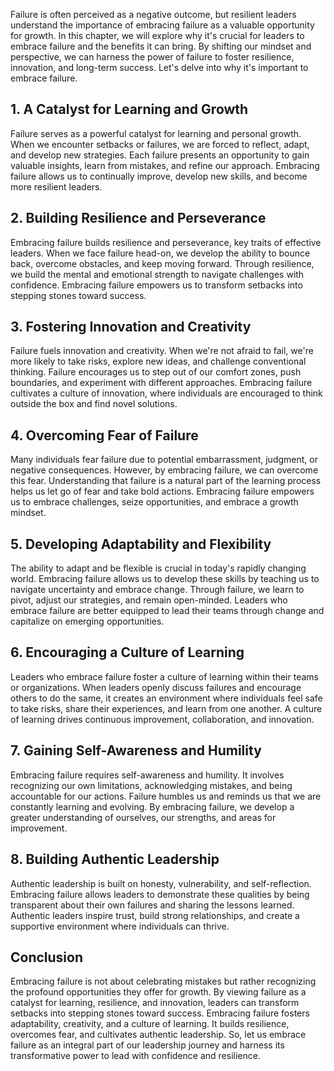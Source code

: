 
Failure is often perceived as a negative outcome, but resilient leaders understand the importance of embracing failure as a valuable opportunity for growth. In this chapter, we will explore why it's crucial for leaders to embrace failure and the benefits it can bring. By shifting our mindset and perspective, we can harness the power of failure to foster resilience, innovation, and long-term success. Let's delve into why it's important to embrace failure.

**1. A Catalyst for Learning and Growth**
-----------------------------------------

Failure serves as a powerful catalyst for learning and personal growth. When we encounter setbacks or failures, we are forced to reflect, adapt, and develop new strategies. Each failure presents an opportunity to gain valuable insights, learn from mistakes, and refine our approach. Embracing failure allows us to continually improve, develop new skills, and become more resilient leaders.

**2. Building Resilience and Perseverance**
-------------------------------------------

Embracing failure builds resilience and perseverance, key traits of effective leaders. When we face failure head-on, we develop the ability to bounce back, overcome obstacles, and keep moving forward. Through resilience, we build the mental and emotional strength to navigate challenges with confidence. Embracing failure empowers us to transform setbacks into stepping stones toward success.

**3. Fostering Innovation and Creativity**
------------------------------------------

Failure fuels innovation and creativity. When we're not afraid to fail, we're more likely to take risks, explore new ideas, and challenge conventional thinking. Failure encourages us to step out of our comfort zones, push boundaries, and experiment with different approaches. Embracing failure cultivates a culture of innovation, where individuals are encouraged to think outside the box and find novel solutions.

**4. Overcoming Fear of Failure**
---------------------------------

Many individuals fear failure due to potential embarrassment, judgment, or negative consequences. However, by embracing failure, we can overcome this fear. Understanding that failure is a natural part of the learning process helps us let go of fear and take bold actions. Embracing failure empowers us to embrace challenges, seize opportunities, and embrace a growth mindset.

**5. Developing Adaptability and Flexibility**
----------------------------------------------

The ability to adapt and be flexible is crucial in today's rapidly changing world. Embracing failure allows us to develop these skills by teaching us to navigate uncertainty and embrace change. Through failure, we learn to pivot, adjust our strategies, and remain open-minded. Leaders who embrace failure are better equipped to lead their teams through change and capitalize on emerging opportunities.

**6. Encouraging a Culture of Learning**
----------------------------------------

Leaders who embrace failure foster a culture of learning within their teams or organizations. When leaders openly discuss failures and encourage others to do the same, it creates an environment where individuals feel safe to take risks, share their experiences, and learn from one another. A culture of learning drives continuous improvement, collaboration, and innovation.

**7. Gaining Self-Awareness and Humility**
------------------------------------------

Embracing failure requires self-awareness and humility. It involves recognizing our own limitations, acknowledging mistakes, and being accountable for our actions. Failure humbles us and reminds us that we are constantly learning and evolving. By embracing failure, we develop a greater understanding of ourselves, our strengths, and areas for improvement.

**8. Building Authentic Leadership**
------------------------------------

Authentic leadership is built on honesty, vulnerability, and self-reflection. Embracing failure allows leaders to demonstrate these qualities by being transparent about their own failures and sharing the lessons learned. Authentic leaders inspire trust, build strong relationships, and create a supportive environment where individuals can thrive.

Conclusion
----------

Embracing failure is not about celebrating mistakes but rather recognizing the profound opportunities they offer for growth. By viewing failure as a catalyst for learning, resilience, and innovation, leaders can transform setbacks into stepping stones toward success. Embracing failure fosters adaptability, creativity, and a culture of learning. It builds resilience, overcomes fear, and cultivates authentic leadership. So, let us embrace failure as an integral part of our leadership journey and harness its transformative power to lead with confidence and resilience.
